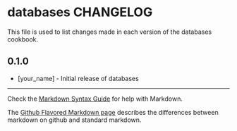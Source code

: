 # databases CHANGELOG

This file is used to list changes made in each version of the databases cookbook.

## 0.1.0
- [your_name] - Initial release of databases

- - -
Check the [Markdown Syntax Guide](http://daringfireball.net/projects/markdown/syntax) for help with Markdown.

The [Github Flavored Markdown page](http://github.github.com/github-flavored-markdown/) describes the differences between markdown on github and standard markdown.
